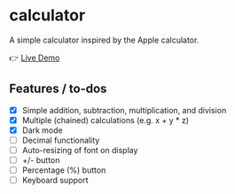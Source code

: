# calculator
A simple calculator inspired by the Apple calculator.

👉 [Live Demo](https://rayhen-com.github.io/calculator/)

## Features / to-dos
- [x] Simple addition, subtraction, multiplication, and division
- [x] Multiple (chained) calculations (e.g. x + y * z)
- [x] Dark mode
- [ ] Decimal functionality
- [ ] Auto-resizing of font on display
- [ ] +/- button
- [ ] Percentage (%) button
- [ ] Keyboard support